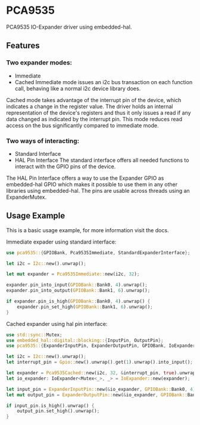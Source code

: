 # PCA9535
PCA9535 IO-Expander driver using embedded-hal.

## Features

### Two expander modes:
- Immediate
- Cached
Immediate mode issues an i2c bus transaction on each function call, behaving like a normal i2c device library does.

Cached mode takes advantage of the interrupt pin of the device, which indicates a change in the register value. The driver holds an internal representation of the device's registers and thus it only issues a read if any data changed as indicated by the interrupt pin. This mode reduces read access on the bus significantly compared to immediate mode.

### Two ways of interacting:
- Standard Interface
- HAL Pin Interface
The standard interface offers all needed functions to interact with the GPIO pins of the device.

The HAL Pin Interface offers a way to use the Expander GPIO as embedded-hal GPIO which makes it possible to use them in any other libraries using embedded-hal. The pins are usable across threads using an ExpanderMutex. 

## Usage Example
This is a basic usage example, for more information visit the docs.

Immediate expader using standard interface:
```rust
use pca9535::{GPIOBank, Pca9535Immediate, StandardExpanderInterface};

let i2c = I2c::new().unwrap();

let mut expander = Pca9535Immediate::new(i2c, 32);

expander.pin_into_input(GPIOBank::Bank0, 4).unwrap();
expander.pin_into_output(GPIOBank::Bank1, 6).unwrap();

if expander.pin_is_high(GPIOBank::Bank0, 4).unwrap() {
    expander.pin_set_high(GPIOBank::Bank1, 6).unwrap();
}
```

Cached expander using hal pin interface:
```rust
use std::sync::Mutex;
use embedded_hal::digital::blocking::{InputPin, OutputPin};
use pca9535::{ExpanderInputPin, ExpanderOutputPin, GPIOBank, IoExpander, Pca9535Cached, PinState};

let i2c = I2c::new().unwrap();
let interrupt_pin = Gpio::new().unwrap().get(1).unwrap().into_input();

let expander = Pca9535Cached::new(i2c, 32, &interrupt_pin, true).unwrap();
let io_expander: IoExpander<Mutex<_>, _> = IoExpander::new(expander);

let input_pin = ExpanderInputPin::new(&io_expander, GPIOBank::Bank0, 4).unwrap();
let mut output_pin = ExpanderOutputPin::new(&io_expander, GPIOBank::Bank1, 6, PinState::Low).unwrap();

if input_pin.is_high().unwrap() {
    output_pin.set_high().unwrap();
}
```